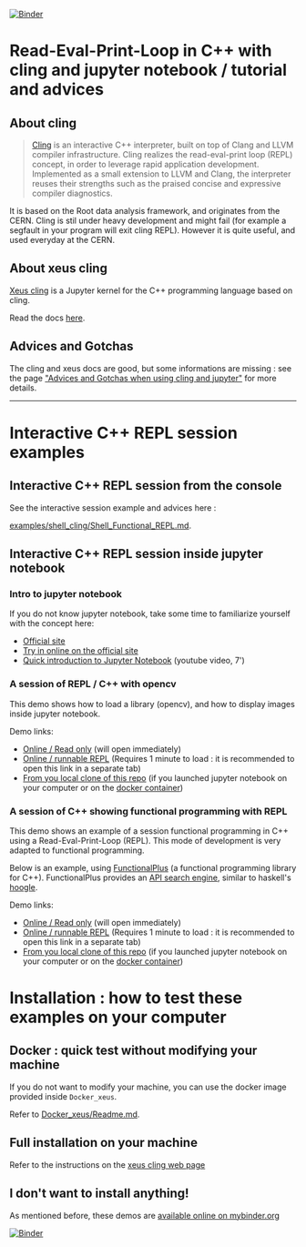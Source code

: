 [![Binder](https://mybinder.org/badge_logo.svg)](https://mybinder.org/v2/gh/pthom/Cling_Repl_Demo/master?filepath=examples%2Fnotebooks%2F)

# Read-Eval-Print-Loop in C++ with cling and jupyter notebook / tutorial and advices

## About cling

> [Cling](https://github.com/root-project/cling) is an interactive C++ interpreter, built on top of Clang and LLVM compiler infrastructure. Cling realizes the read-eval-print loop (REPL) concept, in order to leverage rapid application development. Implemented as a small extension to LLVM and Clang, the interpreter reuses their strengths such as the praised concise and expressive compiler diagnostics.

It is based on the Root data analysis framework, and originates from the CERN. Cling is stil under heavy development and might fail (for example a segfault in your program will exit cling REPL). However it is quite useful, and used everyday at the CERN.

## About xeus cling

[Xeus cling](https://github.com/QuantStack/xeus-cling) is a Jupyter kernel for the C++ programming language based on cling.

Read the docs [here](https://xeus-cling.readthedocs.io/en/latest/).

## Advices and Gotchas

The cling and xeus docs are good, but some informations are missing : see the page ["Advices and Gotchas when using cling and jupyter"](examples/notebooks/Advices_And_Gotchas.ipynb) for more details.


----------------

# Interactive C++ REPL session examples

## Interactive C++ REPL session from the console
See the interactive session example and advices here :

[examples/shell_cling/Shell_Functional_REPL.md](examples/shell_cling/Shell_Functional_REPL.md).

## Interactive C++ REPL session inside jupyter notebook

### Intro to jupyter notebook

If you do not know jupyter notebook, take some time to familiarize yourself with the concept here:
* [Official site](http://jupyter.org/)
* [Try in online on the official site](http://jupyter.org/try)
* [Quick introduction to Jupyter Notebook](https://www.youtube.com/watch?v=jZ952vChhuI) (youtube video, 7')

### A session of REPL / C++ with opencv

This demo shows how to load a library (opencv), and how to display images inside jupyter notebook.

Demo links:
* [Online / Read only](examples/notebooks/opencv_example.ipynb)  (will open immediately)
* <a href="examples/notebooks/opencv_example.ipynb" target="_blank">Online / runnable REPL</a>  (Requires 1 minute to load : it is recommended to open this link in a separate tab)
* [From you local clone of this repo](http://localhost:8888/tree/examples/notebooks/opencv_example.ipynb) (if you launched jupyter notebook on your computer or on the [docker container](Docker_xeus/Readme.md))

### A session of C++ showing functional programming with REPL

This demo shows an example of a session functional programming in C++ using a Read-Eval-Print-Loop (REPL).
This mode of development is very adapted to functional programming.

Below is an example, using [FunctionalPlus](https://github.com/Dobiasd/FunctionalPlus) (a functional programming library for C++).
FunctionalPlus provides an [API search engine](http://www.editgym.com/fplus-api-search/), similar to haskell's [hoogle](https://www.haskell.org/hoogle/).

Demo links:
* [Online / Read only](examples/notebooks/Functional_REPL.ipynb)  (will open immediately)
* <a href="examples/notebooks/Functional_REPL.ipynb" target="_blank">Online / runnable REPL</a>  (Requires 1 minute to load : it is recommended to open this link in a separate tab)
* [From you local clone of this repo](http://localhost:8888/tree/examples/notebooks/Functional_REPL.ipynb) (if you launched jupyter notebook on your computer or on the [docker container](Docker_xeus/Readme.md))


# Installation : how to test these examples on your computer

## Docker : quick test without modifying your machine
If you do not want to modify your machine, you can use the docker image provided inside `Docker_xeus`.

Refer to [Docker_xeus/Readme.md](Docker_xeus/Readme.md).

## Full installation on your machine
Refer to the instructions on the [xeus cling web page](https://github.com/QuantStack/xeus-cling)

## I don't want to install anything!

As mentioned before, these demos are [available online on mybinder.org](https://mybinder.org/v2/gh/pthom/Cling_Repl_Demo/master?filepath=examples%2Fnotebooks%2F)

[![Binder](https://mybinder.org/badge_logo.svg)](https://mybinder.org/v2/gh/pthom/Cling_Repl_Demo/master?filepath=examples%2Fnotebooks%2F)
